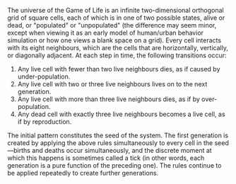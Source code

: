 The universe of the Game of Life is an infinite two-dimensional orthogonal grid of square cells, 
each of which is in one of two possible states, alive or dead, or "populated" or "unpopulated" (the difference may seem minor, 
except when viewing it as an early model of human/urban behavior simulation or how one views a blank space on a grid). 
Every cell interacts with its eight neighbours, which are the cells that are horizontally, vertically, or diagonally adjacent. 
At each step in time, the following transitions occur:

1. Any live cell with fewer than two live neighbours dies, as if caused by under-population.
2. Any live cell with two or three live neighbours lives on to the next generation.
3. Any live cell with more than three live neighbours dies, as if by over-population.
4. Any dead cell with exactly three live neighbours becomes a live cell, as if by reproduction.

The initial pattern constitutes the seed of the system. 
The first generation is created by applying the above rules simultaneously to every cell in the seed—births and deaths occur simultaneously, 
and the discrete moment at which this happens is sometimes called a tick (in other words, each generation is a pure function of the preceding one). 
The rules continue to be applied repeatedly to create further generations.